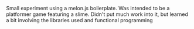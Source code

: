 Small experiment using a melon.js boilerplate. Was intended to be a platformer game featuring a slime. Didn't put much work into it, but learned a bit involving the libraries used and functional programming
